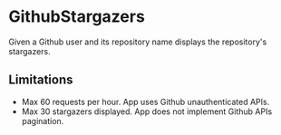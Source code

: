 # GithubStargazers

Given a Github user and its repository name displays the repository's stargazers.

## Limitations

 - Max 60 requests per hour. App uses Github unauthenticated APIs.
 - Max 30 stargazers displayed. App does not implement Github APIs pagination.